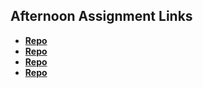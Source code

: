## Afternoon Assignment Links

* **[Repo](https://github.com/khilek/fs-journal)**
* **[Repo](https://github.com/khilek/<ASSIGNMENT_REPO>)**
* **[Repo](https://github.com/khilek/<ASSIGNMENT_REPO>)**
* **[Repo](https://github.com/khilek/<ASSIGNMENT_REPO>)**

